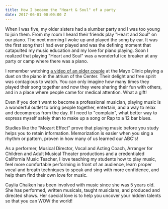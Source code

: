 ```yaml
---
title: How I became the "Heart & Soul" of a party
date: 2017-06-01 00:00:00 Z
---
```


When I was five, my older sisters had a slumber party and I was too young to join them. From my room I heard their friends play "Heart and Soul" on our piano. The next morning I woke up and played the song by ear. It was the first song that I had ever played and was the defining moment that catapulted my music education and my love for piano playing. Soon I realized that playing "Heart and Soul" was a wonderful ice breaker at any party or camp where there was a piano.

I remember watching [a video of an older couple](https://www.youtube.com/watch?v=RI-l0tK8Ok0) at the Mayo Clinic playing a duet on the piano in the atrium of the Center. Their delight and free spirit was contagious to watch. You can only imagine how many times they played their song together and now they were sharing their fun with others, and  in a place where people came for medical attention. What a gift! 

Even if you don't want to become a professional musician, playing music is a wonderful outlet to bring people together, entertain, and a way to relax and decompress from the day. If I need to "complain", what better way to express myself safely than to make up a song or Rap to a 12 bar blues. 

Studies like the "Mozart Effect" prove that playing music before you study helps you to retain information. Memorization is easier when you sing a rhythm or pattern, proven in how many of us learned our ABC's!

As a performer, Musical Director, Vocal and Acting Coach, Arranger for Children and Adult Musical Theater productions and a credentialed California Music Teacher, I love teaching my students how to play music, feel more comfortable performing in front of an audience, learn proper vocal and breath techniques to speak and sing with more confidence, and help them find their own love for music. 

Caylia Chaiken has been involved with music since she was 5 years old. She has performed, written musicals, taught musicians, and produced and directed shows. Her special love is to help you uncover your hidden talents so that you can WOW the world!
